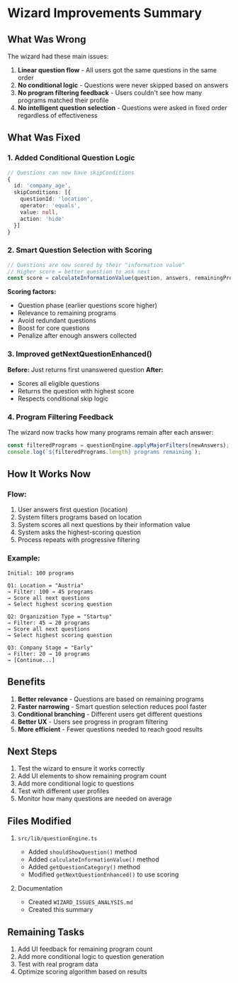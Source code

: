 # Wizard Improvements Summary

## What Was Wrong

The wizard had these main issues:
1. **Linear question flow** - All users got the same questions in the same order
2. **No conditional logic** - Questions were never skipped based on answers
3. **No program filtering feedback** - Users couldn't see how many programs matched their profile
4. **No intelligent question selection** - Questions were asked in fixed order regardless of effectiveness

## What Was Fixed

### 1. Added Conditional Question Logic
```typescript
// Questions can now have skipConditions
{
  id: 'company_age',
  skipConditions: [{
    questionId: 'location',
    operator: 'equals',
    value: null,
    action: 'hide'
  }]
}
```

### 2. Smart Question Selection with Scoring
```typescript
// Questions are now scored by their "information value"
// Higher score = better question to ask next
const score = calculateInformationValue(question, answers, remainingPrograms);
```

**Scoring factors:**
- Question phase (earlier questions score higher)
- Relevance to remaining programs
- Avoid redundant questions
- Boost for core questions
- Penalize after enough answers collected

### 3. Improved getNextQuestionEnhanced()
**Before:** Just returns first unanswered question
**After:** 
- Scores all eligible questions
- Returns the question with highest score
- Respects conditional skip logic

### 4. Program Filtering Feedback
The wizard now tracks how many programs remain after each answer:
```typescript
const filteredPrograms = questionEngine.applyMajorFilters(newAnswers);
console.log(`${filteredPrograms.length} programs remaining`);
```

## How It Works Now

### Flow:
1. User answers first question (location)
2. System filters programs based on location
3. System scores all next questions by their information value
4. System asks the highest-scoring question
5. Process repeats with progressive filtering

### Example:
```
Initial: 100 programs

Q1: Location = "Austria"
→ Filter: 100 → 45 programs
→ Score all next questions
→ Select highest scoring question

Q2: Organization Type = "Startup"  
→ Filter: 45 → 20 programs
→ Score all next questions
→ Select highest scoring question

Q3: Company Stage = "Early"
→ Filter: 20 → 10 programs
→ [Continue...]
```

## Benefits

1. **Better relevance** - Questions are based on remaining programs
2. **Faster narrowing** - Smart question selection reduces pool faster
3. **Conditional branching** - Different users get different questions
4. **Better UX** - Users see progress in program filtering
5. **More efficient** - Fewer questions needed to reach good results

## Next Steps

1. Test the wizard to ensure it works correctly
2. Add UI elements to show remaining program count
3. Add more conditional logic to questions
4. Test with different user profiles
5. Monitor how many questions are needed on average

## Files Modified

1. `src/lib/questionEngine.ts`
   - Added `shouldShowQuestion()` method
   - Added `calculateInformationValue()` method
   - Added `getQuestionCategory()` method
   - Modified `getNextQuestionEnhanced()` to use scoring

2. Documentation
   - Created `WIZARD_ISSUES_ANALYSIS.md`
   - Created this summary

## Remaining Tasks

1. Add UI feedback for remaining program count
2. Add more conditional logic to question generation
3. Test with real program data
4. Optimize scoring algorithm based on results

